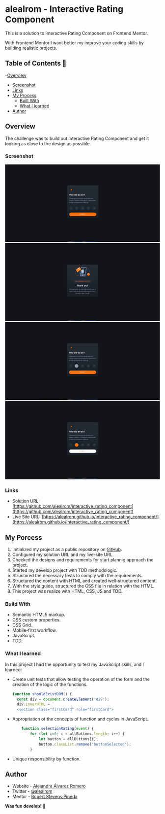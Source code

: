 # alealrom - Interactive Rating Component

This is a solution to Interactive Rating Component on Frontend Mentor.

With Frontend Mentor I want better my improve your coding skills by building realistic projects.

## Table of Contents 👋

-[Overview](#overview)

- [Screenshot](#screenshot)
- [Links](#links)
- [My Process](#my-process)
  - [Built With](#built-with)
  - [What I learned](#what-i-learned)
- [Author](#author)

## Overview

The challenge was to build out Interactive Rating Component and get it looking as close to the design as possible.

### Screenshot

![](/design/solution_alealrom_desktop.jpg)
![](/design/solution_alealrom_desktop_1.jpg)
![](/design/solution_alealrom_desktop_active.jpg)
![](/design/solution_alealrom_desktop_active_1.jpg)

### Links

- Solution URL: [https://github.com/alealrom/interactive_rating_component](https://github.com/alealrom/interactive_rating_component)
- Live Site URL: [https://alealrom.github.io/interactive_rating_component/](https://alealrom.github.io/interactive_rating_component/)

## My Porcess

1. Initialized my project as a public repository on [GitHub](https://github.com/).
2. Configured my solution URL and my live-site URL.
3. Checked the designs and requirements for start plannig approach the project.
4. Started my develop project with TDD methodologic.
5. Structured the necessary tests to comply with the requirements.
6. Structured the content with HTML and created well-structured content.
7. With the style.guide, structured the CSS file in relation with the HTML.
8. This project was realize with HTML, CSS, JS and TDD.

### Build With

- Semantic HTML5 markup.
- CSS custom properties.
- CSS Grid.
- Mobile-first workflow.
- JavaScript.
- TDD.

### What I learned

In this project I had the opportunity to test my JavaScript skills, and I learned:

- Create unit tests that allow testing the operation of the form and the creation of the logic of the functions.

  ```js
  function shouldExistDOM() {
    const div = document.createElement('div');
    div.innerHTML = `
    <section class="firstCard" role="firstCard">
  ```

- Appropriation of the concepts of function and cycles in JavaScript.

  ```js
      function selectionRating(event) {
          for (let i=0; i < allButtons.length; i++) {
              let button = allButtons[i];
              button.classList.remove("buttonSelected");
          }
  ```

- Unique responsibility by function.

## Author

- Website - [Alejandra Álvarez Romero](https://alealrom.co/)
- Twitter - [@alealrom](https://www.twitter.com/alealrom)
- Mentor - [Robert Stevens Pineda](https://stevenscol.co/)

**Was fun develop!** 🚀
